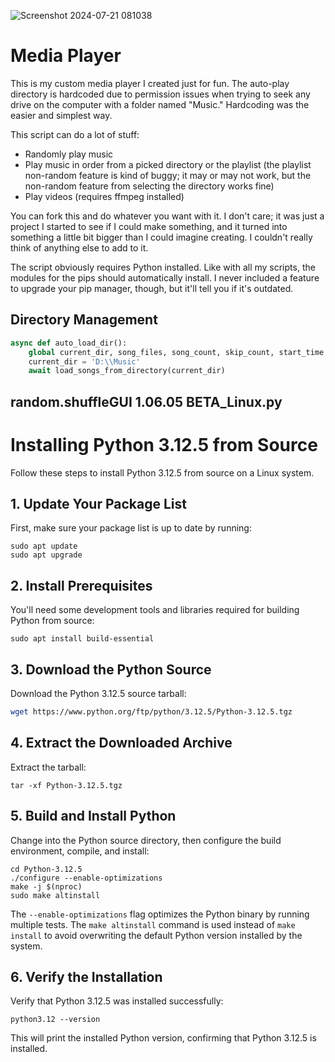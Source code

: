 
![Screenshot 2024-07-21 081038](https://github.com/user-attachments/assets/09259a8a-15af-4b0c-a736-445e53919cd2)


# Media Player

This is my custom media player I created just for fun. The auto-play directory is hardcoded due to permission issues when trying to seek any drive on the computer with a folder named "Music." Hardcoding was the easier and simplest way.

This script can do a lot of stuff:
- Randomly play music
- Play music in order from a picked directory or the playlist (the playlist non-random feature is kind of buggy; it may or may not work, but the non-random feature from selecting the directory works fine)
- Play videos (requires ffmpeg installed)

You can fork this and do whatever you want with it. I don't care; it was just a project I started to see if I could make something, and it turned into something a little bit bigger than I could imagine creating. I couldn't really think of anything else to add to it.

The script obviously requires Python installed. Like with all my scripts, the modules for the pips should automatically install. I never included a feature to upgrade your pip manager, though, but it'll tell you if it's outdated.

## Directory Management

```python
async def auto_load_dir():
    global current_dir, song_files, song_count, skip_count, start_time
    current_dir = 'D:\\Music'
    await load_songs_from_directory(current_dir)
```

## random.shuffleGUI 1.06.05 BETA_Linux.py

# Installing Python 3.12.5 from Source

Follow these steps to install Python 3.12.5 from source on a Linux system.

## 1. Update Your Package List

First, make sure your package list is up to date by running:

```
sudo apt update
sudo apt upgrade
```

## 2. Install Prerequisites

You'll need some development tools and libraries required for building Python from source:

```
sudo apt install build-essential
```

## 3. Download the Python Source

Download the Python 3.12.5 source tarball:

```bash
wget https://www.python.org/ftp/python/3.12.5/Python-3.12.5.tgz
```

## 4. Extract the Downloaded Archive

Extract the tarball:

```
tar -xf Python-3.12.5.tgz
```

## 5. Build and Install Python

Change into the Python source directory, then configure the build environment, compile, and install:

```
cd Python-3.12.5
./configure --enable-optimizations
make -j $(nproc)
sudo make altinstall
```

The `--enable-optimizations` flag optimizes the Python binary by running multiple tests. The `make altinstall` command is used instead of `make install` to avoid overwriting the default Python version installed by the system.

## 6. Verify the Installation

Verify that Python 3.12.5 was installed successfully:

```
python3.12 --version
```

This will print the installed Python version, confirming that Python 3.12.5 is installed.
```
